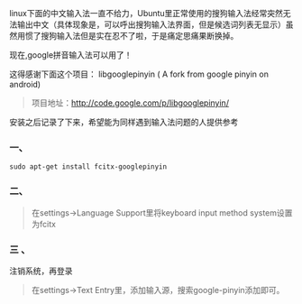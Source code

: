 linux下面的中文输入法一直不给力，Ubuntu里正常使用的搜狗输入法经常突然无法输出中文（具体现象是，可以呼出搜狗输入法界面，但是候选词列表无显示）虽然用惯了搜狗输入法但是实在忍不了啦，于是痛定思痛果断换掉。

现在,google拼音输入法可以用了！

这得感谢下面这个项目： libgooglepinyin ( A fork from google pinyin on android)

> 项目地址：http://code.google.com/p/libgooglepinyin/

安装之后记录了下来，希望能为同样遇到输入法问题的人提供参考

### 一、
```
sudo apt-get install fcitx-googlepinyin
```
### 二、

> 在settings->Language Support里将keyboard input method system设置为fcitx

### 三 、

注销系统，再登录

> 在settings->Text Entry里，添加输入源，搜索google-pinyin添加即可。
